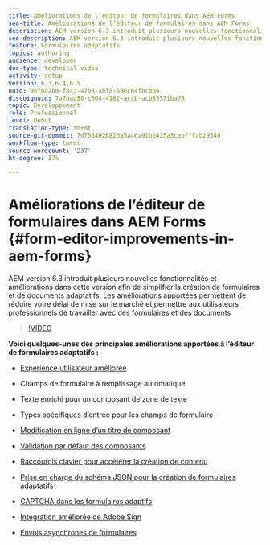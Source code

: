 ```yaml
---
title: Améliorations de l’éditeur de formulaires dans AEM Forms
seo-title: Améliorations de l’éditeur de formulaires dans AEM Forms
description: AEM version 6.3 introduit plusieurs nouvelles fonctionnalités et améliorations dans cette version afin de simplifier la création de formulaires et de documents adaptatifs. Les améliorations apportées permettent de réduire votre délai de mise sur le marché et permettre aux utilisateurs professionnels de travailler avec des formulaires et des documents
seo-description: AEM version 6.3 introduit plusieurs nouvelles fonctionnalités et améliorations dans cette version afin de simplifier la création de formulaires et de documents adaptatifs. Les améliorations apportées permettent de réduire votre délai de mise sur le marché et permettre aux utilisateurs professionnels de travailler avec des formulaires et des documents
feature: Formulaires adaptatifs
topics: authoring
audience: developer
doc-type: technical video
activity: setup
version: 6.3,6.4,6.5
uuid: 9e76a2b8-f843-47b8-abf8-596c64fbcbb6
discoiquuid: 7a7bad50-c604-4182-accb-acb85571ba78
topic: Développement
role: Professionnel
level: Début
translation-type: tm+mt
source-git-commit: 7d7034026826a5a46a91b6425a5cebfffab2934d
workflow-type: tm+mt
source-wordcount: '237'
ht-degree: 37%

---
```



# Améliorations de l’éditeur de formulaires dans AEM Forms {#form-editor-improvements-in-aem-forms}

AEM version 6.3 introduit plusieurs nouvelles fonctionnalités et améliorations dans cette version afin de simplifier la création de formulaires et de documents adaptatifs. Les améliorations apportées permettent de réduire votre délai de mise sur le marché et permettre aux utilisateurs professionnels de travailler avec des formulaires et des documents

>[!VIDEO](https://video.tv.adobe.com/v/19500/)

**Voici quelques-unes des principales améliorations apportées à l’éditeur de formulaires adaptatifs :**

* [Expérience utilisateur améliorée](https://helpx.adobe.com/aem-forms/6-3/introduction-forms-authoring.html)

* Champs de formulaire à remplissage automatique
* Texte enrichi pour un composant de zone de texte
* Types spécifiques d’entrée pour les champs de formulaire

* [Modification en ligne d’un titre de composant](https://helpx.adobe.com/aem-forms/6-3/introduction-forms-authoring.html)
* [Validation par défaut des composants](https://helpx.adobe.com/aem-forms/6-3/introduction-forms-authoring.html)
* [Raccourcis clavier pour accélérer la création de contenu](https://helpx.adobe.com/aem-forms/6-3/keyboard-shortcuts.html#AdaptiveFormEditor)
* [Prise en charge du schéma JSON pour la création de formulaires adaptatifs](https://helpx.adobe.com/aem-forms/6-3/adaptive-form-json-schema-form-model.html)
* [CAPTCHA dans les formulaires adaptifs](https://helpx.adobe.com/aem-forms/6-3/captcha-adaptive-forms.html)
* [Intégration améliorée de Adobe Sign](https://helpx.adobe.com/aem-forms/6-3/working-with-adobe-sign.html)
* [Envois asynchrones de formulaires](https://helpx.adobe.com/aem-forms/6-3/asynchronous-submissions-adaptive-forms.html)
